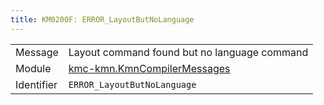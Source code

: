 ```yaml
---
title: KM0200F: ERROR_LayoutButNoLanguage
---
```


|            |           |
|------------|---------- |
| Message    | Layout command found but no language command |
| Module     | [kmc-kmn.KmnCompilerMessages](kmc-kmn.kmncompilermessages) |
| Identifier | `ERROR_LayoutButNoLanguage` |


